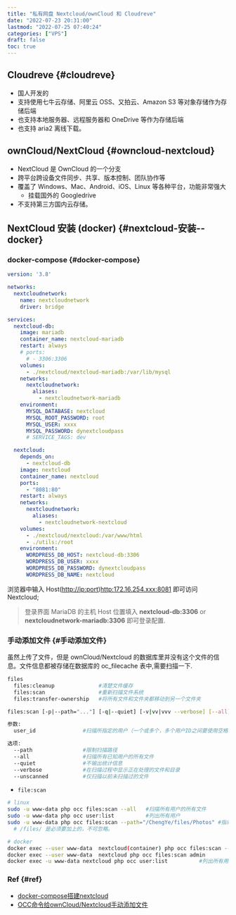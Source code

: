 ```yaml
---
title: "私有网盘 Nextcloud/ownCloud 和 Cloudreve"
date: "2022-07-23 20:31:00"
lastmod: "2022-07-25 07:40:24"
categories: ["VPS"]
draft: false
toc: true
---
```


## Cloudreve {#cloudreve}

-   国人开发的
-   支持使用七牛云存储、阿里云 OSS、又拍云、Amazon S3 等对象存储作为存储后端
-   也支持本地服务器、远程服务器和 OneDrive 等作为存储后端
-   也支持 aria2 离线下载。


## ownCloud/NextCloud {#owncloud-nextcloud}

-   NextCloud 是 OwnCloud 的一个分支
-   跨平台跨设备文件同步、共享、版本控制、团队协作等
-   覆盖了 Windows、Mac、Android、iOS、Linux 等各种平台，功能非常强大
    -   挂载国外的 Googledrive
-   不支持第三方国内云存储。


## NextCloud 安装 (docker) {#nextcloud-安装--docker}


### docker-compose {#docker-compose}

```yaml
version: '3.8'

networks:
  nextcloudnetwork:
    name: nextcloudnetwork
    driver: bridge

services:
  nextcloud-db:
    image: mariadb
    container_name: nextcloud-mariadb
    restart: always
    # ports:
      # - 3306:3306
    volumes:
      - ./nextcloud/nextcloud-mariadb:/var/lib/mysql
    networks:
      nextcloudnetwork:
        aliases:
          - nextcloudnetwork-mariadb
    environment:
      MYSQL_DATABASE: nextcloud
      MYSQL_ROOT_PASSWORD: root
      MYSQL_USER: xxxx
      MYSQL_PASSWORD: dynextcloudpass
      # SERVICE_TAGS: dev

  nextcloud:
    depends_on:
      - nextcloud-db
    image: nextcloud
    container_name: nextcloud
    ports:
      - "8081:80"
    restart: always
    networks:
      nextcloudnetwork:
        aliases:
          - nextcloudnetwork-nextcloud
    volumes:
      - ./nextcloud/nextcloud:/var/www/html
      - ./utils:/root
    environment:
      WORDPRESS_DB_HOST: nextcloud-db:3306
      WORDPRESS_DB_USER: xxxx
      WORDPRESS_DB_PASSWORD: dynextcloudpass
      WORDPRESS_DB_NAME: nextcloud
```

浏览器中输入 Host(<http://ip:port>)<http:172.16.254.xxx:8081> 即可访问 Nextcloud;

> 登录界面 MariaDB 的主机 Host 位置填入 **nextcloud-db:3306** or **nextcloudnetwork-mariadb:3306** 即可登录配置.


### 手动添加文件 {#手动添加文件}

虽然上传了文件，但是 ownCloud/Nextcloud 的数据库里并没有这个文件的信息。文件信息都被存储在数据库的 oc_filecache 表中,需要扫描一下.

```bash
files
  files:cleanup              #清楚文件缓存
  files:scan                 #重新扫描文件系统
  files:transfer-ownership   #将所有文件和文件夹都移动到另一个文件夹

files:scan [-p|--path="..."] [-q|--quiet] [-v|vv|vvv --verbose] [--all] [user_id1] ... [user_idN]

参数:
  user_id               #扫描所指定的用户（一个或多个，多个用户ID之间要使用空格分开）的所有文件

选项:
  --path                #限制扫描路径
  --all                 #扫描所有已知用户的所有文件
  --quiet               #不输出统计信息
  --verbose             #在扫描过程中显示正在处理的文件和目录
  --unscanned           #仅扫描以前未扫描过的文件
```

-   `file:scan`

<!--listend-->

```bash
# linux
sudo -u www-data php occ files:scan --all   #扫描所有用户的所有文件
sudo -u www-data php occ user:list          #列出所有用户
sudo -u www-data php occ files:scan --path="/ChengYe/files/Photos" #指向用户ChengYe的Photos文件夹
  # /files/ 是必须要加上的，不可忽略。

# docker
docker exec --user www-data  nextcloud(container) php occ files:scan --all
docker exec --user www-data  nextcloud php occ files:scan admin
docker exec -u www-data nextcloud php occ user:list          #列出所有用户
```


### Ref {#ref}

-   [docker-compose搭建nextcloud](https://www.cnblogs.com/javashare/p/16275003.html)
-   [OCC命令给ownCloud/Nextcloud手动添加文件](https://www.orgleaf.com/2400.html)